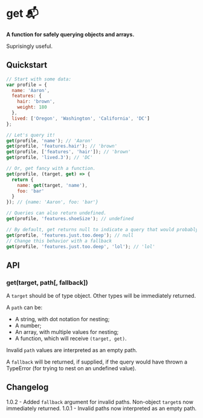 # get :mailbox_with_mail:

**A function for safely querying objects and arrays.**

Suprisingly useful.

## Quickstart

```javascript
// Start with some data:
var profile = {
  name: 'Aaron',
  features: {
    hair: 'brown',
    weight: 180
  },
  lived: ['Oregon', 'Washington', 'California', 'DC']
};

// Let's query it!
get(profile, 'name'); // 'Aaron'
get(profile, 'features.hair'); // 'brown'
get(profile, ['features', 'hair']); // 'brown'
get(profile, 'lived.3'); // 'DC'

// Or, get fancy with a function.
get(profile, (target, get) => {
  return {
    name: get(target, 'name'),
    foo: 'bar'
  }
}); // {name: 'Aaron', foo: 'bar'}

// Queries can also return undefined.
get(profile, 'features.shoeSize'); // undefined

// By default, get returns null to indicate a query that would probably thrown a TypeError
get(profile, 'features.just.too.deep'); // null
// Change this behavior with a fallback
get(profile, 'features.just.too.deep', 'lol'); // 'lol'
```

## API
### get(target, path[, fallback])

A `target` should be of type object. Other types will be immediately returned.

A `path` can be:
* A string, with dot notation for nesting;
* A number;
* An array, with multiple values for nesting;
* A function, which will receive `(target, get)`.

Invalid `path` values are interpreted as an empty path.

A `fallback` will be returned, if supplied, if the query would have thrown a TypeError (for trying to nest on an undefined value).

## Changelog
1.0.2 - Added `fallback` argument for invalid paths. Non-object `target`s now immediately returned.
1.0.1 - Invalid paths now interpreted as an empty path.